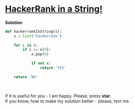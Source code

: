 # [HackerRank in a String!](https://www.hackerrank.com/challenges/hackerrank-in-a-string/problem)

**Solution**
```python
def hackerrankInString(s):
    x = list('hackerrank')
    
    for i in s:
        if i == x[0]:
            x.pop(0)
            
            if not x:
                return 'YES'
    
    return 'NO'
```

<br>

If it is useful for you - I am happy. Please, press **star**.
<br>
If you know, how to make my solution better - please, text me.
